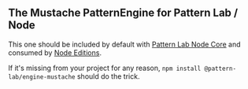 ## The Mustache PatternEngine for Pattern Lab / Node

This one should be included by default with [Pattern Lab Node Core](https://github.com/pattern-lab/patternlab-node/packages/core) and consumed by [Node Editions](https://github.com/pattern-lab?utf8=%E2%9C%93&query=edition-node).

If it's missing from your project for any reason, `npm install @pattern-lab/engine-mustache` should do the trick.

